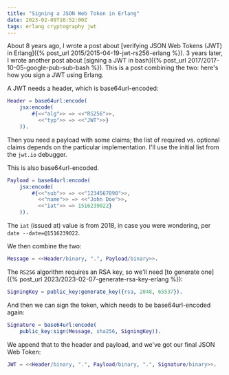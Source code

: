 ```yaml
---
title: "Signing a JSON Web Token in Erlang"
date: 2023-02-09T16:52:00Z
tags: erlang cryptography jwt
---
```


About 8 years ago, I wrote a post about [verifying JSON Web Tokens (JWT) in Erlang]({% post_url 2015/2015-04-19-jwt-rs256-erlang %}).
3 years later, I wrote another post about [signing a JWT in bash]({% post_url 2017/2017-10-05-google-pub-sub-bash %}).
This is a post combining the two: here's how you sign a JWT using Erlang.

A JWT needs a header, which is base64url-encoded:

```erlang
Header = base64url:encode(
    jsx:encode(
        #{<<"alg">> => <<"RS256">>,
          <<"typ">> => <<"JWT">>}
    )).
```

Then you need a payload with some claims; the list of required vs. optional claims depends on the particular
implementation. I'll use the initial list from the `jwt.io` debugger.

This is also base64url-encoded.

```erlang
Payload = base64url:encode(
    jsx:encode(
        #{<<"sub">> => <<"1234567890">>,
          <<"name">> => <<"John Doe">>,
          <<"iat">> => 1516239022}
    )).
```

The `iat` (issued at) value is from 2018, in case you were wondering, per `date --date=@1516239022`.

We then combine the two:

```erlang
Message = <<Header/binary, ".", Payload/binary>>.
```

The `RS256` algorithm requires an RSA key, so we'll need [to generate one]({% post_url 2023/2023-02-07-generate-rsa-key-erlang %}):

```erlang
SigningKey = public_key:generate_key({rsa, 2048, 65537}).
```

And then we can sign the token, which needs to be base64url-encoded again:

```erlang
Signature = base64url:encode(
    public_key:sign(Message, sha256, SigningKey)).
```

We append that to the header and payload, and we've got our final JSON Web Token:

```erlang
JWT = <<Header/binary, ".", Payload/binary, ".", Signature/binary>>.
```
